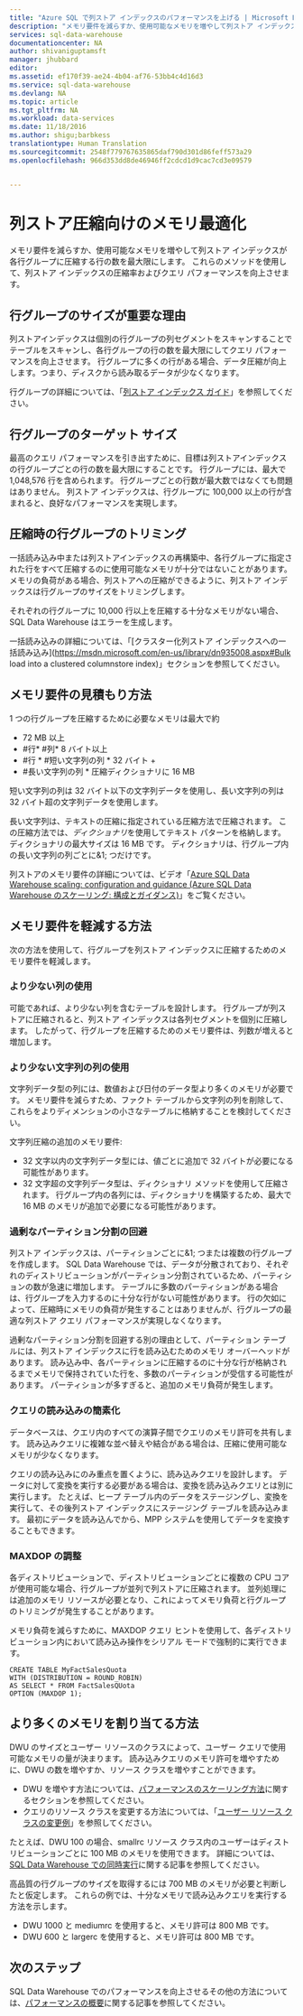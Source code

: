 ```yaml
---
title: "Azure SQL で列ストア インデックスのパフォーマンスを上げる | Microsoft Docs"
description: "メモリ要件を減らすか、使用可能なメモリを増やして列ストア インデックスが各行グループに圧縮する行の数を最大限にします。"
services: sql-data-warehouse
documentationcenter: NA
author: shivaniguptamsft
manager: jhubbard
editor: 
ms.assetid: ef170f39-ae24-4b04-af76-53bb4c4d16d3
ms.service: sql-data-warehouse
ms.devlang: NA
ms.topic: article
ms.tgt_pltfrm: NA
ms.workload: data-services
ms.date: 11/18/2016
ms.author: shigu;barbkess
translationtype: Human Translation
ms.sourcegitcommit: 2548f779767635865daf790d301d86feff573a29
ms.openlocfilehash: 966d353dd8de46946ff2cdcd1d9cac7cd3e09579


---
```


# <a name="memory-optimizations-for-columnstore-compression"></a>列ストア圧縮向けのメモリ最適化

メモリ要件を減らすか、使用可能なメモリを増やして列ストア インデックスが各行グループに圧縮する行の数を最大限にします。  これらのメソッドを使用して、列ストア インデックスの圧縮率およびクエリ パフォーマンスを向上させます。

## <a name="why-the-rowgroup-size-matters"></a>行グループのサイズが重要な理由
列ストアインデックスは個別の行グループの列セグメントをスキャンすることでテーブルをスキャンし、各行グループの行の数を最大限にしてクエリ パフォーマンスを向上させます。 行グループに多くの行がある場合、データ圧縮が向上します。つまり、ディスクから読み取るデータが少なくなります。

行グループの詳細については、「[列ストア インデックス ガイド](https://msdn.microsoft.com/library/gg492088.aspx)」を参照してください。 

## <a name="target-size-for-rowgroups"></a>行グループのターゲット サイズ
最高のクエリ パフォーマンスを引き出すために、目標は列ストアインデックスの行グループごとの行の数を最大限にすることです。 行グループには、最大で 1,048,576 行を含められます。 行グループごとの行数が最大数ではなくても問題はありません。 列ストア インデックスは、行グループに 100,000 以上の行が含まれると、良好なパフォーマンスを実現します。

## <a name="rowgroups-can-get-trimmed-during-compression"></a>圧縮時の行グループのトリミング

一括読み込み中または列ストアインデックスの再構築中、各行グループに指定された行をすべて圧縮するのに使用可能なメモリが十分ではないことがあります。 メモリの負荷がある場合、列ストアへの圧縮ができるように、列ストア インデックスは行グループのサイズをトリミングします。 

それぞれの行グループに 10,000 行以上を圧縮する十分なメモリがない場合、SQL Data Warehouse はエラーを生成します。 

一括読み込みの詳細については、「[クラスター化列ストア インデックスへの一括読み込み](https://msdn.microsoft.com/en-us/library/dn935008.aspx#Bulk load into a clustered columnstore index)」セクションを参照してください。

## <a name="how-to-estimate-memory-requirements"></a>メモリ要件の見積もり方法

<!--
To view an estimate of the memory requirements to compress a rowgroup of maximum size into a columnstore index, download and run the view [dbo.vCS_mon_mem_grant](). This view shows the size of the memory grant that a rowgroup requires for compression in to the columnstore.
-->

1 つの行グループを圧縮するために必要なメモリは最大で約

- 72 MB 以上
- \#行\* \#列\* 8 バイト以上
- \#行 \* \#短い文字列の列 \* 32 バイト +
- \#長い文字列の列 \* 圧縮ディクショナリに 16 MB

短い文字列の列は 32 バイト以下の文字列データを使用し、長い文字列の列は 32 バイト超の文字列データを使用します。 

長い文字列は、テキストの圧縮に指定されている圧縮方法で圧縮されます。 この圧縮方法では、*ディクショナリ*を使用してテキスト パターンを格納します。 ディクショナリの最大サイズは 16 MB です。 ディクショナリは、行グループ内の長い文字列の列ごとに&1; つだけです。

列ストアのメモリ要件の詳細については、ビデオ「[Azure SQL Data Warehouse scaling: configuration and guidance (Azure SQL Data Warehouse のスケーリング: 構成とガイダンス)](https://myignite.microsoft.com/videos/14822)」をご覧ください。 

## <a name="ways-to-reduce-memory-requirements"></a>メモリ要件を軽減する方法

次の方法を使用して、行グループを列ストア インデックスに圧縮するためのメモリ要件を軽減します。

### <a name="use-fewer-columns"></a>より少ない列の使用
可能であれば、より少ない列を含むテーブルを設計します。 行グループが列ストアに圧縮されると、列ストア インデックスは各列セグメントを個別に圧縮します。 したがって、行グループを圧縮するためのメモリ要件は、列数が増えると増加します。 


### <a name="use-fewer-string-columns"></a>より少ない文字列の列の使用
文字列データ型の列には、数値および日付のデータ型より多くのメモリが必要です。 メモリ要件を減らすため、ファクト テーブルから文字列の列を削除して、これらをよりディメンションの小さなテーブルに格納することを検討してください。

文字列圧縮の追加のメモリ要件:

- 32 文字以内の文字列データ型には、値ごとに追加で 32 バイトが必要になる可能性があります。
- 32 文字超の文字列データ型は、ディクショナリ メソッドを使用して圧縮されます。  行グループ内の各列には、ディクショナリを構築するため、最大で 16 MB のメモリが追加で必要になる可能性があります。 

### <a name="avoid-over-partitioning"></a>過剰なパーティション分割の回避

列ストア インデックスは、パーティションごとに&1; つまたは複数の行グループを作成します。 SQL Data Warehouse では、データが分散されており、それぞれのディストリビューションがパーティション分割されているため、パーティションの数が急速に増加します。 テーブルに多数のパーティションがある場合は、行グループを入力するのに十分な行がない可能性があります。 行の欠如によって、圧縮時にメモリの負荷が発生することはありませんが、行グループの最適な列ストア クエリ パフォーマンスが実現しなくなります。

過剰なパーティション分割を回避する別の理由として、パーティション テーブルには、列ストア インデックスに行を読み込むためのメモリ オーバーヘッドがあります。 読み込み中、各パーティションに圧縮するのに十分な行が格納されるまでメモリで保持されていた行を、多数のパーティションが受信する可能性があります。 パーティションが多すぎると、追加のメモリ負荷が発生します。 

### <a name="simplify-the-load-query"></a>クエリの読み込みの簡素化

データベースは、クエリ内のすべての演算子間でクエリのメモリ許可を共有します。 読み込みクエリに複雑な並べ替えや結合がある場合は、圧縮に使用可能なメモリが少なくなります。

クエリの読み込みにのみ重点を置くように、読み込みクエリを設計します。 データに対して変換を実行する必要がある場合は、変換を読み込みクエリとは別に実行します。 たとえば、ヒープ テーブル内のデータをステージングし、変換を実行して、その後列ストア インデックスにステージング テーブルを読み込みます。 最初にデータを読み込んでから、MPP システムを使用してデータを変換することもできます。

### <a name="adjust-maxdop"></a>MAXDOP の調整

各ディストリビューションで、ディストリビューションごとに複数の CPU コアが使用可能な場合、行グループが並列で列ストアに圧縮されます。 並列処理には追加のメモリ リソースが必要となり、これによってメモリ負荷と行グループのトリミングが発生することがあります。 

メモリ負荷を減らすために、MAXDOP クエリ ヒントを使用して、各ディストリビューション内において読み込み操作をシリアル モードで強制的に実行できます。

```
CREATE TABLE MyFactSalesQuota 
WITH (DISTRIBUTION = ROUND_ROBIN)
AS SELECT * FROM FactSalesQUota 
OPTION (MAXDOP 1);
```

## <a name="ways-to-allocate-more-memory"></a>より多くのメモリを割り当てる方法

DWU のサイズとユーザー リソースのクラスによって、ユーザー クエリで使用可能なメモリの量が決まります。 読み込みクエリのメモリ許可を増やすために、DWU の数を増やすか、リソース クラスを増やすことができます。

- DWU を増やす方法については、[パフォーマンスのスケーリング方法](sql-data-warehouse-manage-compute-overview.md#scale-performance)に関するセクションを参照してください。
- クエリのリソース クラスを変更する方法については、「[ユーザー リソース クラスの変更例](sql-data-warehouse-develop-concurrency.md#change-a-user-resource-class-example)」を参照してください。

たとえば、DWU 100 の場合、smallrc リソース クラス内のユーザーはディストリビューションごとに 100 MB のメモリを使用できます。 詳細については、[SQL Data Warehouse での同時実行](sql-data-warehouse-develop-concurrency.md)に関する記事を参照してください。

高品質の行グループのサイズを取得するには 700 MB のメモリが必要と判断したと仮定します。 これらの例では、十分なメモリで読み込みクエリを実行する方法を示します。

- DWU 1000 と mediumrc を使用すると、メモリ許可は 800 MB です。
- DWU 600 と largerc を使用すると、メモリ許可は 800 MB です。


## <a name="next-steps"></a>次のステップ

SQL Data Warehouse でのパフォーマンスを向上させるその他の方法については、[パフォーマンスの概要](sql-data-warehouse-overview-manage-user-queries.md)に関する記事を参照してください。

<!--Image references-->

<!--Article references-->


<!--MSDN references-->

<!--Other Web references-->



<!--HONumber=Jan17_HO4-->



